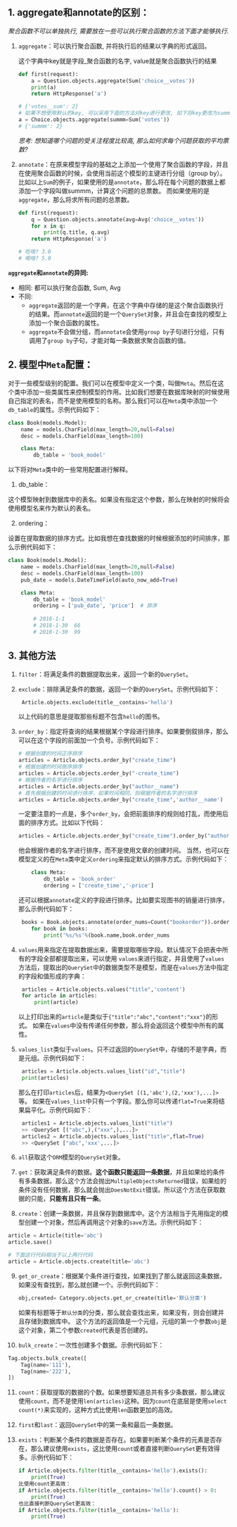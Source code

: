 ## 1. aggregate和annotate的区别：

*聚合函数不可以单独执行, 需要放在一些可以执行聚合函数的方法下面才能够执行.*

1. `aggregate`：可以执行聚合函数, 并将执行后的结果以字典的形式返回。

   这个字典中key就是字段_聚合函数的名字, value就是聚合函数执行的结果

   ````python
   def first(request):
       a = Question.objects.aggregate(Sum('choice__votes'))
       print(a)
       return HttpResponse('a')
   
   # {'votes__sum': 2}
   # 如果不想使用默认的key, 可以采用下面的方法对key进行更改, 如下将key更改为summm
   a = Choice.objects.aggregate(summm=Sum('votes'))
   # {'summm': 2}
   ````

   *思考: 想知道哪个问题的受关注程度比较高, 那么如何求每个问题获取的平均票数?*

   

2. `annotate`：在原来模型字段的基础之上添加一个使用了聚合函数的字段，并且在使用聚合函数的时候，会使用当前这个模型的主键进行分组（group by）。
   比如以上`Sum`的例子，如果使用的是`annotate`，那么将在每个问题的数据上都添加一个字段叫做summm，计算这个问题的总票数。
   而如果使用的是`aggregate`，那么将求所有问题的总票数。 

   ````python
   def first(request):
       q = Question.objects.annotate(avg=Avg('choice__votes'))
       for x in q:
           print(q.title, q.avg)
       return HttpResponse('a')
   
   # 吃啥? 3.0
   # 喝啥? 5.0
   ````

**`aggregate`和`annotate`的异同:**

* 相同: 都可以执行聚合函数, Sum, Avg
* 不同:
  * `aggregate`返回的是一个字典，在这个字典中存储的是这个聚合函数执行的结果。而`annotate`返回的是一个`QuerySet`对象，并且会在查找的模型上添加一个聚合函数的属性。
  * `aggregate`不会做分组，而`annotate`会使用`group by`子句进行分组，只有调用了`group by`子句，才能对每一条数据求聚合函数的值。

		

## 2. 模型中`Meta`配置：

对于一些模型级别的配置。我们可以在模型中定义一个类，叫做`Meta`。然后在这个类中添加一些类属性来控制模型的作用。比如我们想要在数据库映射的时候使用自己指定的表名，而不是使用模型的名称。那么我们可以在`Meta`类中添加一个`db_table`的属性。示例代码如下：

```python
class Book(models.Model):
    name = models.CharField(max_length=20,null=False)
    desc = models.CharField(max_length=100)

    class Meta:
        db_table = 'book_model'
```

以下将对`Meta`类中的一些常用配置进行解释。

1. db_table：

这个模型映射到数据库中的表名。如果没有指定这个参数，那么在映射的时候将会使用模型名来作为默认的表名。

2. ordering：

设置在提取数据的排序方式。比如我想在查找数据的时候根据添加的时间排序，那么示例代码如下：

```python
class Book(models.Model):
    name = models.CharField(max_length=20,null=False)
    desc = models.CharField(max_length=100)
    pub_date = models.DateTimeField(auto_now_add=True)

    class Meta:
        db_table = 'book_model'
        ordering = ['pub_date', 'price']  # 排序
        
        # 2018-1-1
        # 2018-1-30  66
        # 2018-1-30  99
```

## 3. 其他方法

1. `filter`：将满足条件的数据提取出来，返回一个新的`QuerySet`。

2. `exclude`：排除满足条件的数据，返回一个新的`QuerySet`。示例代码如下：

   ```python
    Article.objects.exclude(title__contains='hello')
   ```

   以上代码的意思是提取那些标题不包含`hello`的图书。

3. `order_by`：指定将查询的结果根据某个字段进行排序。如果要倒叙排序，那么可以在这个字段的前面加一个负号。示例代码如下：

   ```python
   # 根据创建的时间正序排序
   articles = Article.objects.order_by("create_time")
   # 根据创建的时间倒序排序
   articles = Article.objects.order_by("-create_time")
   # 根据作者的名字进行排序
   articles = Article.objects.order_by("author__name")
   # 首先根据创建的时间进行排序，如果时间相同，则根据作者的名字进行排序
   articles = Article.objects.order_by("create_time",'author__name')
   ```

   一定要注意的一点是，多个`order_by`，会把前面排序的规则给打乱，而使用后面的排序方式。比如以下代码：

   ```python
   articles = Article.objects.order_by("create_time").order_by("author__name")
   ```

   他会根据作者的名字进行排序，而不是使用文章的创建时间。
   当然，也可以在模型定义的在`Meta`类中定义`ordering`来指定默认的排序方式。示例代码如下：

   ```python
       class Meta:
           db_table = 'book_order'
           ordering = ['create_time','-price']
   ```

   还可以根据`annotate`定义的字段进行排序。比如要实现图书的销量进行排序，那么示例代码如下：

   ```python
   	books = Book.objects.annotate(order_nums=Count("bookorder")).order_by("-order_nums")
       for book in books:
           print('%s/%s'%(book.name,book.order_nums
   ```

4. `values`用来指定在提取数据出来，需要提取哪些字段。默认情况下会把表中所有的字段全部都提取出来，可以使用   `values`来进行指定，并且使用了`values`方法后，提取出的`QuerySet`中的数据类型不是模型，而是在`values`方法中指定的字段和值形成的字典：

   ```python
    articles = Article.objects.values("title",'content')
    for article in articles:
        print(article)
   ```

   以上打印出来的`article`是类似于`{"title":"abc","content":"xxx"}`的形式。
   如果在`values`中没有传递任何参数，那么将会返回这个模型中所有的属性。

5. `values_list`类似于`values`。只不过返回的`QuerySet`中，存储的不是字典，而是元组。示例代码如下：

   ```python
    articles = Article.objects.values_list("id","title")
    print(articles)
   ```

   那么在打印`articles`后，结果为`<QuerySet [(1,'abc'),(2,'xxx'),...]>`等。
   如果在`values_list`中只有一个字段。那么你可以传递`flat=True`来将结果扁平化。示例代码如下：

   ```python
    articles1 = Article.objects.values_list("title")
    >> <QuerySet [("abc",),("xxx",),...]>
    articles2 = Article.objects.values_list("title",flat=True)
    >> <QuerySet ["abc",'xxx',...]>
   ```

6. `all`获取这个`ORM`模型的`QuerySet`对象。

7. `get`：获取满足条件的数据。**这个函数只能返回一条数据**，并且如果给的条件有多条数据，那么这个方法会抛出`MultipleObjectsReturned`错误，如果给的条件没有任何数据，那么就会抛出`DoesNotExit`错误。所以这个方法在获取数据的只能，**只能有且只有一条**。

8. `create`：创建一条数据，并且保存到数据库中。这个方法相当于先用指定的模型创建一个对象，然后再调用这个对象的`save`方法。示例代码如下：

  ```python
  article = Article(title='abc')
  article.save()
  
  # 下面这行代码相当于以上两行代码
  article = Article.objects.create(title='abc')
  ```

9. `get_or_create`：根据某个条件进行查找，如果找到了那么就返回这条数据，如果没有查找到，那么就创建一个。示例代码如下：

   ```python
   obj,created= Category.objects.get_or_create(title='默认分类')
   ```

   如果有标题等于`默认分类`的分类，那么就会查找出来，如果没有，则会创建并且存储到数据库中。
   这个方法的返回值是一个元组，元组的第一个参数`obj`是这个对象，第二个参数`created`代表是否创建的。

10. `bulk_create`：一次性创建多个数据。示例代码如下：

  ```python
  Tag.objects.bulk_create([
      Tag(name='111'),
      Tag(name='222'),
  ])
  ```

11. `count`：获取提取的数据的个数。如果想要知道总共有多少条数据，那么建议使用`count`，而不是使用`len(articles)`这种。因为`count`在底层是使用`select count(*)`来实现的，这种方式比使用`len`函数更加的高效。

12. `first`和`last`：返回`QuerySet`中的第一条和最后一条数据。

    

13. `exists`：判断某个条件的数据是否存在。如果要判断某个条件的元素是否存在，那么建议使用`exists`，这比使用`count`或者直接判断`QuerySet`更有效得多。示例代码如下：

    ```python
    if Article.objects.filter(title__contains='hello').exists():
        print(True)
    比使用count更高效：
    if Article.objects.filter(title__contains='hello').count() > 0:
        print(True)
    也比直接判断QuerySet更高效：
    if Article.objects.filter(title__contains='hello'):
        print(True)
    ```
